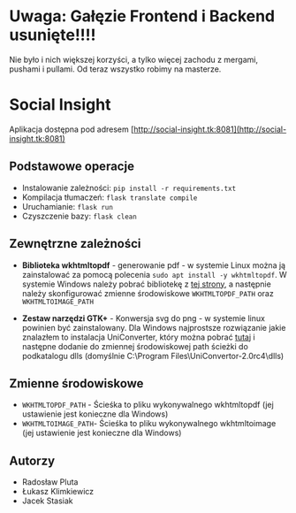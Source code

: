# Uwaga: Gałęzie Frontend i Backend usunięte!!!!
Nie było i nich większej korzyści, a tylko więcej zachodu z mergami, pushami i pullami.
Od teraz wszystko robimy na masterze.


# Social Insight 

Aplikacja dostępna pod adresem [http://social-insight.tk:8081](http://social-insight.tk:8081)

## Podstawowe operacje
- Instalowanie zależności: `pip install -r requirements.txt`
- Kompilacja tłumaczeń: `flask translate compile`
- Uruchamianie: `flask run`
- Czyszczenie bazy: `flask clean`

## Zewnętrzne zależności
- **Biblioteka wkhtmltopdf** - generowanie pdf - w systemie Linux można ją zainstalować za pomocą polecenia `sudo apt install -y wkhtmltopdf`.
W systemie Windows należy pobrać bibliotekę z [tej strony](https://wkhtmltopdf.org/downloads.html), 
a następnie należy skonfigurować zmienne środowiskowe `WKHTMLTOPDF_PATH` oraz `WKHTMLTOIMAGE_PATH`

- **Zestaw narzędzi GTK+** - Konwersja svg do png - w systemie linux powinien być zainstalowany.
Dla Windows najprostsze rozwiązanie jakie znalazłem to instalacja UniConverter, który można pobrać
[tutaj](https://downloads.sk1project.net/uniconvertor/2.0rc4/uniconvertor-2.0rc4-win64_headless.msi)
i następne dodanie do zmiennej środowiskowej path ścieżki do podkatalogu dlls
(domyślnie C:\Program Files\UniConvertor-2.0rc4\dlls)

## Zmienne środowiskowe

- `WKHTMLTOPDF_PATH` - Ścieśka to pliku wykonywalnego wkhtmltopdf (jej ustawienie jest konieczne dla Windows)
- `WKHTMLTOIMAGE_PATH`- Ścieśka to pliku wykonywalnego wkhtmltoimage (jej ustawienie jest konieczne dla Windows)

## Autorzy
- Radosław Pluta
- Łukasz Klimkiewicz
- Jacek Stasiak
